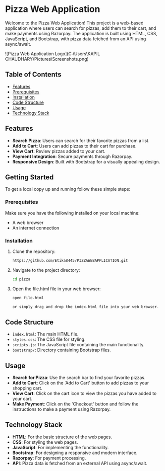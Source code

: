 # Pizza Web Application

Welcome to the Pizza Web Application! This project is a web-based application where users can search for pizzas, add them to their cart, and make payments using Razorpay. The application is built using HTML, CSS, JavaScript, and Bootstrap, with pizza data fetched from an API using async/await.

![Pizza Web Application Logo](C:\Users\KAPIL CHAUDHARY\Pictures\Screenshots.png)

## Table of Contents

- [Features](#features)
- [Prerequisites](#prerequisites)
- [Installation](#installation)
- [Code Structure](#code-structure)
- [Usage](#usage)
- [Technology Stack](#technology-stack)

## Features

- **Search Pizza**: Users can search for their favorite pizzas from a list.
- **Add to Cart**: Users can add pizzas to their cart for purchase.
- **View Cart**: Review pizzas added to your cart.
- **Payment Integration**: Secure payments through Razorpay.
- **Responsive Design**: Built with Bootstrap for a visually appealing design.

## Getting Started

To get a local copy up and running follow these simple steps:

### Prerequisites

Make sure you have the following installed on your local machine:
- A web browser
- An internet connection

### Installation

1. Clone the repository:
   ```bash
   https://github.com/Etika8445/PIZZAWEBAPPLICATION.git

2. Navigate to the project directory:
   ```bash
   cd pizza

3. Open the file.html file in your web browser:
   ```bash
   open file.html

   or simply drag and drop the index.html file into your web browser.

## Code Structure

- `index.html`: The main HTML file.
- `styles.css`: The CSS file for styling.
- `scripts.js`: The JavaScript file containing the main functionality.
- `bootstrap/`: Directory containing Bootstrap files.


## Usage

- **Search for Pizza**: Use the search bar to find your favorite pizzas.
- **Add to Cart**: Click on the 'Add to Cart' button to add pizzas to your shopping cart.
- **View Cart**: Click on the cart icon to view the pizzas you have added to your cart.
- **Make Payment**: Click on the 'Checkout' button and follow the instructions to make a payment using Razorpay.

## Technology Stack

- **HTML**: For the basic structure of the web pages.
- **CSS**: For styling the web pages.
- **JavaScript**: For implementing the functionality.
- **Bootstrap**: For designing a responsive and modern interface.
- **Razorpay**: For payment processing.
- **API**: Pizza data is fetched from an external API using async/await.
